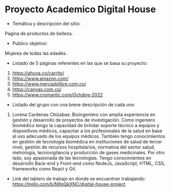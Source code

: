 # Proyecto Academico Digital House

- Temática y descripción del sitio:

Pagina de productos de belleza.

- Publico objetivo:

Mujeres de todas las edades.

- Listado de 5 páginas referentes en las que se basa su proyecto:
1. https://ahuva.co/carrito/
2. https://www.amazon.com/
3. https://www.mercadolibre.com.co/
4. https://canvas.com.co/
5. https://www.cromantic.com/Octubre-2022

- Listado del grupo con una breve descripción de cada uno

1. Lorena Cardenas Chizabas: Bioingeniero con amplia experiencia en gestión y desarrollo de proyectos de investigación. Como ingeniero biomédico tengo la capacidad de brindar soporte técnico a equipos y dispositivos médicos, capacitar a los profesionales de la salud en base al uso adecuado de los equipos médicos. También tengo conocimientos en gestión de tecnología biomédica en instituciones de salud de tercer nivel, gestión de recursos hospitalarios, normativa del sector salud, metrología, tecnovigilancia y producción de gases medicinales. Por otro lado, soy apasionada de las tecnologías. Tengo conocimientos en desarrollo Back-end y Front-end como NodeJs, JavaScript, HTML, CSS, frameworks como React y Git.

- Link del tablero de trabajo en donde se encuentran trabajando:  https://trello.com/b/N9qQkXNC/digital-house-project
